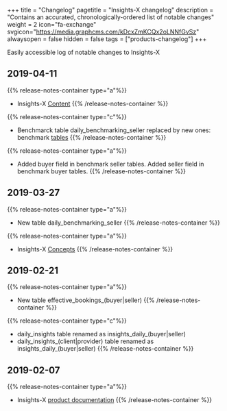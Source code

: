 +++
title = "Changelog"
pagetitle = "Insights-X changelog"
description = "Contains an accurated, chronologically-ordered list of notable changes"
weight = 2
icon="fa-exchange"
svgicon="https://media.graphcms.com/kDcxZmKCQx2oLNNfGvSz"
alwaysopen = false
hidden = false
tags = ["products-changelog"]
+++

Easily accessible log of notable changes to Insights-X

## 2019-04-11

{{% release-notes-container type="a"%}}
* Insights-X [Content](/insights-x/content/)
{{% /release-notes-container %}}

{{% release-notes-container type="c"%}}
* Benchmarck table daily\_benchmarking\_seller replaced by new ones: benchmark [tables](/insights-x/datasets/concepts/dataset-content/benchmark/dataset-reference-benchmark/)
{{% /release-notes-container %}}

{{% release-notes-container type="a"%}}
* Added buyer field in benchmark seller tables. Added seller field in benchmark buyer tables.
{{% /release-notes-container %}}

## 2019-03-27

{{% release-notes-container type="a"%}}
* New table daily\_benchmarking\_seller
{{% /release-notes-container %}}

{{% release-notes-container type="a"%}}
* Insights-X [Concepts](/insights-x/datasets/concepts/)
{{% /release-notes-container %}}

## 2019-02-21

{{% release-notes-container type="a"%}}
* New table effective\_bookings\_(buyer|seller)
{{% /release-notes-container %}}

{{% release-notes-container type="c"%}}
* daily\_insights table renamed as insights\_daily\_(buyer|seller)
* daily\_insights\_(client|provider) table renamed as insights\_daily\_(buyer|seller)
{{% /release-notes-container %}}

## 2019-02-07

{{% release-notes-container type="a"%}}
* Insights-X [product documentation](https://docs.travelgatex.com/insights-x/)
{{% /release-notes-container %}}

